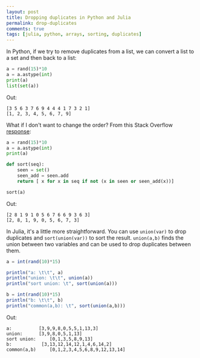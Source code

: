 ```yaml
---
layout: post
title: Dropping duplicates in Python and Julia
permalink: drop-duplicates
comments: true
tags: [julia, python, arrays, sorting, duplicates]
---
```

In Python, if we try to remove duplicates from a list, we can convert a list to a set and then back to a list:

``` python
a = rand(15)*10
a = a.astype(int)
print(a)
list(set(a))
```
Out:
```
[3 5 6 3 7 6 9 4 4 4 1 7 3 2 1]
[1, 2, 3, 4, 5, 6, 7, 9]
```

What if I don't want to change the order? From this Stack Overflow [response](http://stackoverflow.com/questions/480214/how-do-you-remove-duplicates-from-a-list-in-python-whilst-preserving-order):

``` python
a = rand(15)*10
a = a.astype(int)
print(a)

def sort(seq):
    seen = set()
    seen_add = seen.add
    return [ x for x in seq if not (x in seen or seen_add(x))]

sort(a)
```

Out:
```
[2 8 1 9 1 0 5 6 7 6 6 9 3 6 3]
[2, 8, 1, 9, 0, 5, 6, 7, 3]
```

In Julia, it's a little more straightforward. You can use `union(var)` to drop duplicates and `sort(union(var))` to sort the result. `union(a,b)` finds the union between two variables and can be used to drop duplicates between them.

``` julia
a = int(rand(10)*15)

println("a: \t\t", a)
println("union: \t\t", union(a))
println("sort union: \t", sort(union(a)))

b = int(rand(10)*15)
println("b: \t\t", b)
println("common(a,b): \t", sort(union(a,b)))
```
Out:
```
a: 	 	    [3,9,9,8,0,5,5,1,13,3]
union: 	 	[3,9,8,0,5,1,13]
sort union: 	[0,1,3,5,8,9,13]
b: 		     [3,13,12,14,12,1,4,6,14,2]
common(a,b) 	[0,1,2,3,4,5,6,8,9,12,13,14]
```
